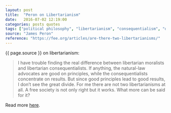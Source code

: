 ```yaml
---
layout: post
title:  "Peron on Libertarianism"
date:   2016-07-02 12:19:00
categories: posts quotes
tags: ["political philosophy", "libertarianism", "consequentialism", "deontology", "moralism", "natural rights"]
source: "James Peron"
reference: "https://fee.org/articles/are-there-two-libertarianisms/"
---
```


{{ page.source }} on libertarianism:

> I have trouble finding the real difference between libertarian moralists and libertarian consequentialists. If anything, the natural-law advocates are good on principles, while the consequentialists concentrate on results. But since good principles lead to good results, I don’t see the great divide. For me there are not two libertarianisms at all. A free society is not only right but it works. What more can be said for it?

Read more [here]({{page.reference}}).